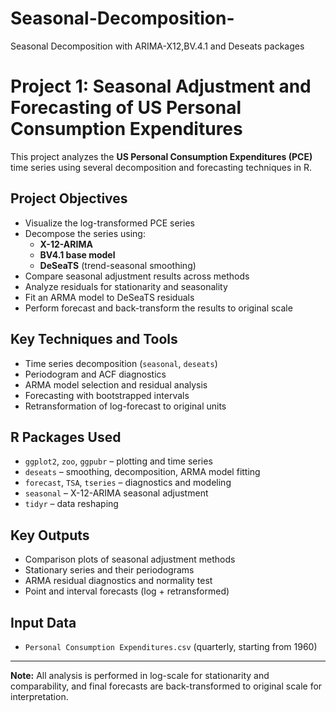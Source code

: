 # Seasonal-Decomposition-
Seasonal Decomposition with ARIMA-X12,BV.4.1 and Deseats packages
# Project 1: Seasonal Adjustment and Forecasting of US Personal Consumption Expenditures

This project analyzes the **US Personal Consumption Expenditures (PCE)** time series using several decomposition and forecasting techniques in R.

## Project Objectives

- Visualize the log-transformed PCE series
- Decompose the series using:
  - **X-12-ARIMA**
  - **BV4.1 base model**
  - **DeSeaTS** (trend-seasonal smoothing)
- Compare seasonal adjustment results across methods
- Analyze residuals for stationarity and seasonality
- Fit an ARMA model to DeSeaTS residuals
- Perform forecast and back-transform the results to original scale

## Key Techniques and Tools

- Time series decomposition (`seasonal`, `deseats`)
- Periodogram and ACF diagnostics
- ARMA model selection and residual analysis
- Forecasting with bootstrapped intervals
- Retransformation of log-forecast to original units

## R Packages Used

- `ggplot2`, `zoo`, `ggpubr` – plotting and time series
- `deseats` – smoothing, decomposition, ARMA model fitting
- `forecast`, `TSA`, `tseries` – diagnostics and modeling
- `seasonal` – X-12-ARIMA seasonal adjustment
- `tidyr` – data reshaping

## Key Outputs

- Comparison plots of seasonal adjustment methods  
- Stationary series and their periodograms  
- ARMA residual diagnostics and normality test  
- Point and interval forecasts (log + retransformed)

## Input Data

- `Personal Consumption Expenditures.csv` (quarterly, starting from 1960)

---

**Note:** All analysis is performed in log-scale for stationarity and comparability, and final forecasts are back-transformed to original scale for interpretation.
